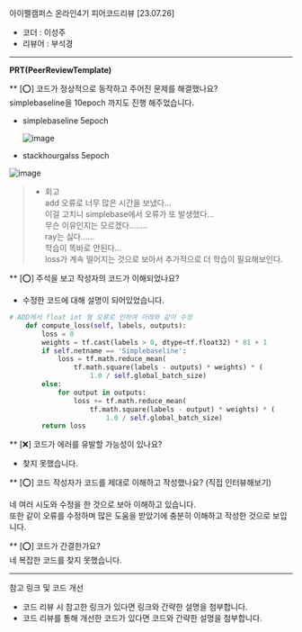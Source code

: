 아이펠캠퍼스 온라인4기 피어코드리뷰 [23.07.26]

- 코더 : 이성주
- 리뷰어 : 부석경

----------------------------------------------

**PRT(PeerReviewTemplate)**

** [⭕] 코드가 정상적으로 동작하고 주어진 문제를 해결했나요?    
simplebaseline을 10epoch 까지도 진행 해주었습니다.

* simplebaseline 5epoch

  ![image](https://github.com/traumasj201/aiffel_report/assets/71332005/6f7f56f9-ecd9-404a-a65d-e083150d30ee)

* stackhourgalss 5epoch
  
![image](https://github.com/traumasj201/aiffel_report/assets/71332005/4ffb4cd7-9533-47a2-8ca0-356ce3b0d51b)


> * 회고   
> add 오류로 너무 많은 시간을 보냈다...   
> 이걸 고치니 simplebase에서 오류가 또 발생했다...   
> 무슨 이유인지는 모르겠다........   
> ray는 싫다......   
> 학습이 똑바로 안된다...   
> loss가 계속 떨어지는 것으로 보아서 추가적으로 더 학습이 필요해보인다.


** [⭕] 주석을 보고 작성자의 코드가 이해되었나요?   

* 수정한 코드에 대해 설명이 되어있었습니다.
```python
# ADD에서 float int 형 오류로 인하여 아래와 같이 수정
    def compute_loss(self, labels, outputs):
        loss = 0
        weights = tf.cast(labels > 0, dtype=tf.float32) * 81 + 1
        if self.netname == 'Simplebaseline':
            loss = tf.math.reduce_mean(
                tf.math.square(labels - outputs) * weights) * (
                    1.0 / self.global_batch_size)
        else:
            for output in outputs:
                loss += tf.math.reduce_mean(
                    tf.math.square(labels - output) * weights) * (
                        1.0 / self.global_batch_size)
        return loss
```

** [❌] 코드가 에러를 유발할 가능성이 있나요?   
* 찾지 못했습니다.   

  
** [⭕] 코드 작성자가 코드를 제대로 이해하고 작성했나요? (직접 인터뷰해보기)   

네 여러 시도와 수정을 한 것으로 보아 이해하고 있습니다.   
또한 같이 오류를 수정하며 많은 도움을 받았기에 충분히 이해하고 작성한 것으로 보입니다.   
 
** [⭕] 코드가 간결한가요?   
네 복잡한 코드를 찾지 못했습니다.   


----------------------------------------------

참고 링크 및 코드 개선
* 코드 리뷰 시 참고한 링크가 있다면 링크와 간략한 설명을 첨부합니다.
* 코드 리뷰를 통해 개선한 코드가 있다면 코드와 간략한 설명을 첨부합니다.
